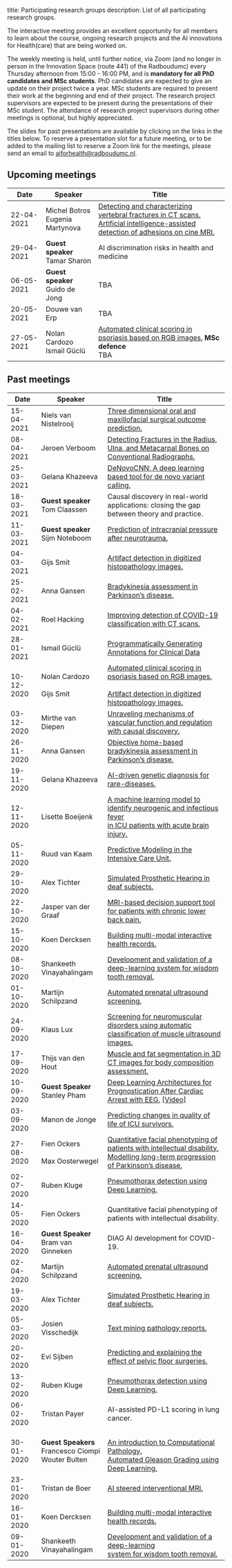title: Participating research groups 
description: List of all participating research groups.

The interactive meeting provides an excellent opportunity for all members to learn about the course, ongoing research projects and the AI innovations for Health(care) that are being worked on. 

The weekly meeting is held, until further notice, via Zoom (and no longer in person in the Innovation Space (route 441) of the Radboudumc) every Thursday afternoon from 15:00 - 16:00 PM, and is **mandatory for all PhD candidates and MSc students**. PhD candidates are expected to give an update on their project twice a year. MSc students are required to present their work at the beginning and end of their project. The research project supervisors are expected to be present during the presentations of their MSc student. The attendance of research project supervisors during other meetings is optional, but highly appreciated. 

The slides for past presentations are available by clicking on the links in the titles below. To reserve a presentation slot for a future meeting, or to be added to the mailing list to reserve a Zoom link for the meetings, please send an email to [aiforhealth@radboudumc.nl](mailto:aiforhealth@radboudumc.nl). 

## Upcoming meetings

| Date    | Speaker           |   Title    |
| -------        |    ----  |          --- |
|  22-04-2021  | Michel Botros <br> Eugenia Martynova| [Detecting and characterizing vertebral fractures in CT scans.](https://www.ai-for-health.nl/projects/vertebral-fractures/) <br> [Artificial intelligence-assisted detection of adhesions on cine MRI.](https://www.ai-for-health.nl/projects/ai-for-adhesions-msc/)|
|  29-04-2021  | **Guest speaker** <br> Tamar Sharon | AI discrimination risks in health and medicine |
|  06-05-2021  | **Guest speaker** <br> Guido de Jong | TBA |
|  20-05-2021  | Douwe van Erp | TBA |
|  27-05-2021  | Nolan Cardozo <br> Ismail Güclü | [Automated clinical scoring in psoriasis based on RGB images.](https://www.ai-for-health.nl/projects/psoriasis_ai/) **MSc defence** <br> TBA |

## Past meetings

| Date    | Speaker           |   Title    |
| --------        |    ----  |          --- |
|  15-04-2021  | Niels van Nistelrooij | [Three dimensional oral and maxillofacial surgical outcome prediction.](https://www.ai-for-health.nl/projects/surgical_outcome_prediction/) |
|  08-04-2021  | Jeroen Verboom | [Detecting Fractures in the Radius, Ulna, and Metacarpal Bones on Conventional Radiographs.](https://www.ai-for-health.nl/projects/fracture-detection/) |
|  25-03-2021  | Gelana Khazeeva | [DeNovoCNN: A deep learning based tool for de novo variant calling.](https://www.ai-for-health.nl/projects/genetic-diagnosis-rare-diseases/) |
|  18-03-2021  | **Guest speaker** <br> Tom Claassen | Causal discovery in real-world applications: closing the gap between theory and practice. |
|  11-03-2021  | **Guest speaker** <br> Sijm Noteboom | [Prediction of intracranial pressure after neurotrauma.](https://drive.google.com/file/d/1g_ntneYYKpvrau7__pQihksgzOvt9fmc/view?usp=sharing) |
|  04-03-2021  | Gijs Smit | [Artifact detection in digitized histopathology images.](https://www.ai-for-health.nl/projects/artifact_detection/)|
|  25-02-2021  | Anna Gansen | [Bradykinesia assessment in Parkinson’s disease.](https://www.ai-for-health.nl/projects/bradykinesia/)|
|  04-02-2021  | Roel Hacking | [Improving detection of COVID-19 classification with CT scans.](https://drive.google.com/file/d/1LggV-nrFww-2G4uxSkiMq3DazNy3wvED/view?usp=sharing)|
|  28-01-2021  | Ismail Güclü | [Programmatically Generating Annotations for Clinical Data](https://drive.google.com/file/d/1xVeutEUfWzX_LvGpfAyiLSCZH6KH1XxD/view?usp=sharing)|
|  10-12-2020  | Nolan Cardozo <br><br> Gijs Smit  | [Automated clinical scoring in psoriasis based on RGB images.](https://www.ai-for-health.nl/projects/psoriasis_ai/) <br><br>  [Artifact detection in digitized histopathology images.](https://www.ai-for-health.nl/projects/artifact_detection/)|
|  03-12-2020  | Mirthe van Diepen | [Unraveling mechanisms of vascular function and regulation with causal discovery.](https://www.ai-for-health.nl/projects/vascular-function/)|
|  26-11-2020   | Anna Gansen | [Objective home-based bradykinesia assessment in Parkinson’s disease.](https://www.ai-for-health.nl/projects/bradykinesia/)|
| 19-11-2020   | Gelana Khazeeva | [AI-driven genetic diagnosis for rare-diseases.](https://www.ai-for-health.nl/projects/genetic-diagnosis-rare-diseases/)|
| 12-11-2020   | Lisette Boeijenk | [A machine learning model to identify neurogenic and infectious fever <br> in ICU patients with acute brain injury.](https://drive.google.com/file/d/1orPO1AV8cgpr-gTQv0jKwn-4j99yeaGK/view?usp=sharing)|
| 05-11-2020    | Ruud van Kaam | [Predictive Modeling in the Intensive Care Unit.](https://drive.google.com/file/d/1GV8EmcX73wVNCFeNQizyvuLqvK7qiZ4H/view?usp=sharing)|
| 29-10-2020   | Alex Tichter | [Simulated Prosthetic Hearing in deaf subjects.](https://drive.google.com/file/d/1zbc4Ah_H8yDtonnC5A4iQYWAmd8JcOtB/view?usp=sharing)|
| 22-10-2020     | Jasper van der Graaf | [MRI-based decision support tool for patients with chronic lower back pain.](https://drive.google.com/file/d/1-3Cmh2vRFZe4dyzF2Mak4Sj-OcyvPPN8/view?usp=sharing)|
| 15-10-2020     | Koen Dercksen | [Building multi-modal interactive health records.](https://drive.google.com/file/d/1vfVXYTUADrHvxvsiexCc56hv56iT_N07/view?usp=sharing)|
| 08-10-2020     | Shankeeth Vinayahalingam | [Development and validation of a deep-learning system for wisdom tooth removal.](https://drive.google.com/file/d/1-3Cmh2vRFZe4dyzF2Mak4Sj-OcyvPPN8/view?usp=sharing)|
| 01-10-2020    | Martijn Schilpzand   | [Automated prenatal ultrasound screening.](https://drive.google.com/file/d/1etjJEU9oIw1RpNEiawjDNF3hRuz8vxra/view?usp=sharing)|
| 24-09-2020    | Klaus Lux | [Screening for neuromuscular disorders using automatic classification of muscle ultrasound images.](https://drive.google.com/file/d/1Aa65YmetnLcLyKJ_p_BE9Ztah5Nb_fX0/view?usp=sharing)|
| 17-09-2020    | Thijs van den Hout | [Muscle and fat segmentation in 3D CT images for body composition assessment.](https://drive.google.com/file/d/103UKepB-8X_JFX-3WTz9MAA5FKKYplJD/view?usp=sharing)  |
| 10-09-2020    | **Guest Speaker** <br> Stanley Pham | [Deep Learning Architectures for Prognostication After Cardiac Arrest with EEG.](https://drive.google.com/file/d/173Q0X9Pa6pWRfsAeYeMr9PObirWz4YUr/view?usp=sharing) [[Video]](https://drive.google.com/file/d/1ZtAqltB_nE-zW5wy7gR_fZNtVjYbopVz/view?usp=sharing) |
| 03-09-2020     | Manon de Jonge | [Predicting changes in quality of life of ICU survivors.](https://drive.google.com/file/d/1Ch_ZFYtUP4VskZDDh2LTdVaucyKCkiae/view?usp=sharing) |
| 27-08-2020  | Fien Ockers <br><br> Max Oosterwegel | [Quantitative facial phenotyping of patients with intellectual disability.](https://drive.google.com/file/d/17YopMfcXMnRpL_Ikhs0X43G_vD0gh9pn/view?usp=sharing)  <br> [Modelling long-term progression of Parkinson’s disease.](https://drive.google.com/file/d/16NsO8Q2wrFiyfqZClBSI38SQjangsgT7/view?usp=sharing)  |
| 02-07-2020 | Ruben Kluge  | [Pneumothorax detection using Deep Learning.](https://drive.google.com/open?id=1ftGLhnryHfIR_ao0QI-MxDxjGWazmKis)  |
| 14-05-2020  | Fien Ockers   |  Quantitative facial phenotyping of patients with intellectual disability.  |
| 16-04-2020  | **Guest Speaker** <br> Bram van Ginneken   |  DIAG AI development for COVID-19.  |
| 02-04-2020   | Martijn Schilpzand   | [Automated prenatal ultrasound screening.](https://drive.google.com/open?id=1ZTLtrl6DV1UD6cHsABVuhvQbGocKfEMT)  |
| 19-03-2020   | Alex Tichter   | [Simulated Prosthetic Hearing in deaf subjects.](https://drive.google.com/open?id=1vQ7GuKOKJHNLfUIqWqAs0tTJFIVMp18G)   |
| 05-03-2020   | Josien Visschedijk   | [Text mining pathology reports.](https://drive.google.com/file/d/1PxBlrPV0EZru659kIjR2vqc_4w6mb76S/view)  |
| 20-02-2020   | Evi Sijben   | [Predicting and explaining the effect of pelvic floor surgeries.](https://drive.google.com/open?id=19jeN4hVsG_qpeZmKb9XqOY_tG_Lb9mvJ)  |
| 13-02-2020   | Ruben Kluge  | [Pneumothorax detection using Deep Learning.](https://drive.google.com/open?id=1ftGLhnryHfIR_ao0QI-MxDxjGWazmKis)  |
| 06-02-2020   | Tristan Payer   | AI-assisted PD-L1 scoring in lung cancer.       |
| 30-01-2020   | **Guest Speakers** <br> Francesco Ciompi <br> Wouter Bulten   |  <br> [An introduction to Computational Pathology.](https://drive.google.com/open?id=1IE_COqyU5KDI4smXUZPwaAj1MKYKIK7b) <br> [Automated Gleason Grading using Deep Learning.](https://drive.google.com/open?id=1BtyDqtFcOwvfuwvnFAmz38hTOfpkTDu2)    |
| 23-01-2020   | Tristan de Boer   | [AI steered interventional MRI.](https://drive.google.com/open?id=18MnSThorfFcqJIq5z8Qwr0UT4rAjg9fr)       |
| 16-01-2020   | Koen Dercksen        | [Building multi-modal interactive health records.](https://drive.google.com/open?id=1iF8OF520Tze2YGY6hLcQem0ticioMU8J)      |
| 09-01-2020      | Shankeeth Vinayahalingam       | [Development and validation of a deep-learning <br> system for wisdom tooth removal.](https://drive.google.com/open?id=14EI95gwzb2WojLpZGzk0t8oJvmGu8LuI)   |
